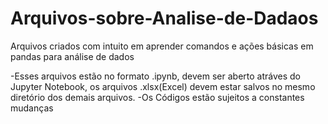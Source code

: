 # Arquivos-sobre-Analise-de-Dadaos
Arquivos criados com intuito em aprender comandos e ações básicas em pandas para análise de dados

-Esses arquivos estão no formato .ipynb, devem ser aberto atráves do Jupyter Notebook, os arquivos .xlsx(Excel) devem estar salvos no mesmo diretório dos demais arquivos.
-Os Códigos estão sujeitos a constantes mudanças 
